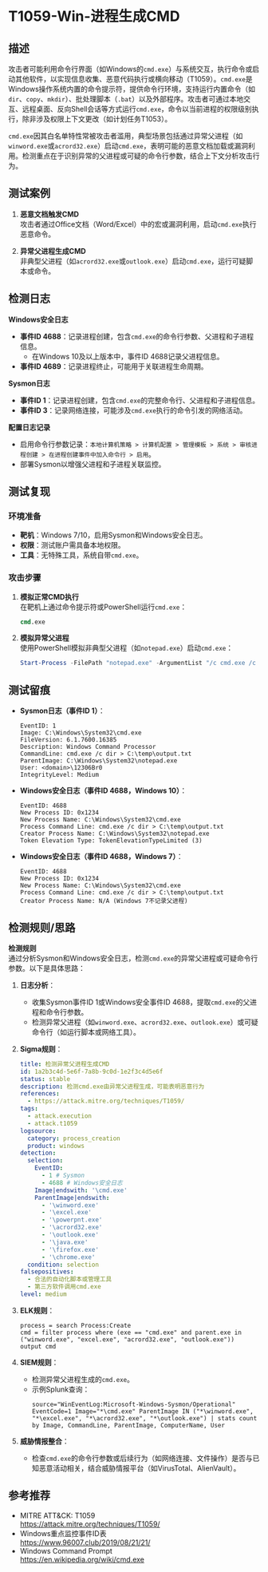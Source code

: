 # T1059-Win-进程生成CMD

## 描述

攻击者可能利用命令行界面（如Windows的`cmd.exe`）与系统交互，执行命令或启动其他软件，以实现信息收集、恶意代码执行或横向移动（T1059）。`cmd.exe`是Windows操作系统内置的命令提示符，提供命令行环境，支持运行内置命令（如`dir`、`copy`、`mkdir`）、批处理脚本（`.bat`）以及外部程序。攻击者可通过本地交互、远程桌面、反向Shell会话等方式运行`cmd.exe`，命令以当前进程的权限级别执行，除非涉及权限上下文更改（如计划任务T1053）。

`cmd.exe`因其白名单特性常被攻击者滥用，典型场景包括通过异常父进程（如`winword.exe`或`acrord32.exe`）启动`cmd.exe`，表明可能的恶意文档加载或漏洞利用。检测重点在于识别异常的父进程或可疑的命令行参数，结合上下文分析攻击行为。

## 测试案例

1. **恶意文档触发CMD**  
   攻击者通过Office文档（Word/Excel）中的宏或漏洞利用，启动`cmd.exe`执行恶意命令。

2. **异常父进程生成CMD**  
   非典型父进程（如`acrord32.exe`或`outlook.exe`）启动`cmd.exe`，运行可疑脚本或命令。

## 检测日志

**Windows安全日志**  
- **事件ID 4688**：记录进程创建，包含`cmd.exe`的命令行参数、父进程和子进程信息。  
  - 在Windows 10及以上版本中，事件ID 4688记录父进程信息。  
- **事件ID 4689**：记录进程终止，可能用于关联进程生命周期。

**Sysmon日志**  
- **事件ID 1**：记录进程创建，包含`cmd.exe`的完整命令行、父进程和子进程信息。  
- **事件ID 3**：记录网络连接，可能涉及`cmd.exe`执行的命令引发的网络活动。

**配置日志记录**  
- 启用命令行参数记录：`本地计算机策略 > 计算机配置 > 管理模板 > 系统 > 审核进程创建 > 在进程创建事件中加入命令行 > 启用`。  
- 部署Sysmon以增强父进程和子进程关联监控。

## 测试复现

### 环境准备
- **靶机**：Windows 7/10，启用Sysmon和Windows安全日志。  
- **权限**：测试账户需具备本地权限。  
- **工具**：无特殊工具，系统自带`cmd.exe`。

### 攻击步骤
1. **模拟正常CMD执行**  
   在靶机上通过命令提示符或PowerShell运行`cmd.exe`：
   ```cmd
   cmd.exe
   ```

2. **模拟异常父进程**  
   使用PowerShell模拟非典型父进程（如`notepad.exe`）启动`cmd.exe`：
   ```powershell
   Start-Process -FilePath "notepad.exe" -ArgumentList "/c cmd.exe /c dir > C:\temp\output.txt"
   ```

## 测试留痕

- **Sysmon日志（事件ID 1）**：
  ```plaintext
  EventID: 1
  Image: C:\Windows\System32\cmd.exe
  FileVersion: 6.1.7600.16385
  Description: Windows Command Processor
  CommandLine: cmd.exe /c dir > C:\temp\output.txt
  ParentImage: C:\Windows\System32\notepad.exe
  User: <domain>\12306Br0
  IntegrityLevel: Medium
  ```
- **Windows安全日志（事件ID 4688，Windows 10）**：
  ```plaintext
  EventID: 4688
  New Process ID: 0x1234
  New Process Name: C:\Windows\System32\cmd.exe
  Process Command Line: cmd.exe /c dir > C:\temp\output.txt
  Creator Process Name: C:\Windows\System32\notepad.exe
  Token Elevation Type: TokenElevationTypeLimited (3)
  ```
- **Windows安全日志（事件ID 4688，Windows 7）**：
  ```plaintext
  EventID: 4688
  New Process ID: 0x1234
  New Process Name: C:\Windows\System32\cmd.exe
  Process Command Line: cmd.exe /c dir > C:\temp\output.txt
  Creator Process Name: N/A (Windows 7不记录父进程)
  ```

## 检测规则/思路

**检测规则**  
通过分析Sysmon和Windows安全日志，检测`cmd.exe`的异常父进程或可疑命令行参数。以下是具体思路：

1. **日志分析**：
   - 收集Sysmon事件ID 1或Windows安全事件ID 4688，提取`cmd.exe`的父进程和命令行参数。  
   - 检测异常父进程（如`winword.exe`、`acrord32.exe`、`outlook.exe`）或可疑命令行（如运行脚本或网络工具）。

2. **Sigma规则**：
   ```yaml
   title: 检测异常父进程生成CMD
   id: 1a2b3c4d-5e6f-7a8b-9c0d-1e2f3c4d5e6f
   status: stable
   description: 检测cmd.exe由异常父进程生成，可能表明恶意行为
   references:
     - https://attack.mitre.org/techniques/T1059/
   tags:
     - attack.execution
     - attack.t1059
   logsource:
     category: process_creation
     product: windows
   detection:
     selection:
       EventID:
         - 1 # Sysmon
         - 4688 # Windows安全日志
       Image|endswith: '\cmd.exe'
       ParentImage|endswith:
         - '\winword.exe'
         - '\excel.exe'
         - '\powerpnt.exe'
         - '\acrord32.exe'
         - '\outlook.exe'
         - '\java.exe'
         - '\firefox.exe'
         - '\chrome.exe'
     condition: selection
   falsepositives:
     - 合法的自动化脚本或管理工具
     - 第三方软件调用cmd.exe
   level: medium
   ```

3. **ELK规则**：
   ```plaintext
   process = search Process:Create
   cmd = filter process where (exe == "cmd.exe" and parent.exe in ("winword.exe", "excel.exe", "acrord32.exe", "outlook.exe"))
   output cmd
   ```

4. **SIEM规则**：
   - 检测异常父进程生成的`cmd.exe`。
   - 示例Splunk查询：
     ```spl
     source="WinEventLog:Microsoft-Windows-Sysmon/Operational" EventCode=1 Image="*\cmd.exe" ParentImage IN ("*\winword.exe", "*\excel.exe", "*\acrord32.exe", "*\outlook.exe") | stats count by Image, CommandLine, ParentImage, ComputerName, User
     ```

5. **威胁情报整合**：
   - 检查`cmd.exe`的命令行参数或后续行为（如网络连接、文件操作）是否与已知恶意活动相关，结合威胁情报平台（如VirusTotal、AlienVault）。

## 参考推荐

- MITRE ATT&CK: T1059  
  <https://attack.mitre.org/techniques/T1059/>  
- Windows重点监控事件ID表  
  <https://www.96007.club/2019/08/21/21/>  
- Windows Command Prompt  
  <https://en.wikipedia.org/wiki/cmd.exe>